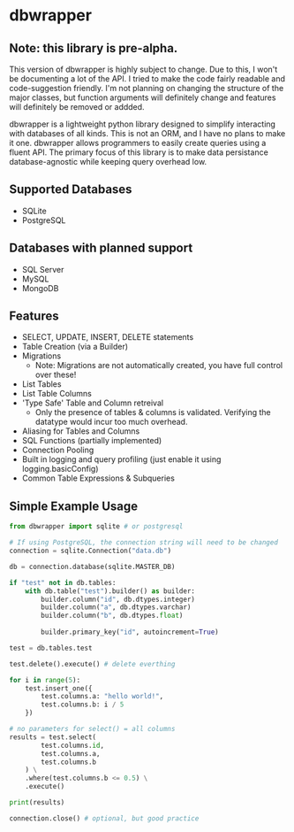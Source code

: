
# dbwrapper

## Note: this library is pre-alpha.

This version of dbwrapper is highly subject to change. Due to this, I won't be documenting a lot of the API. I tried to make the code fairly readable and code-suggestion friendly. I'm not planning on changing the structure of the major classes, but function arguments will definitely change and features will definitely be removed or addded.

dbwrapper is a lightweight python library designed to simplify interacting with databases of all kinds. This is not an ORM, and I have no plans to make it one. dbwrapper allows programmers to easily create queries using a fluent API. The primary focus of this library is to make data persistance database-agnostic while keeping query overhead low.

## Supported Databases

- SQLite
- PostgreSQL

## Databases with planned support

- SQL Server
- MySQL
- MongoDB

## Features

- SELECT, UPDATE, INSERT, DELETE statements
- Table Creation (via a Builder)
- Migrations
    - Note: Migrations are not automatically created, you have full control over these!
- List Tables
- List Table Columns
- 'Type Safe' Table and Column retreival
    - Only the presence of tables & columns is validated. Verifying the datatype would incur too much overhead.
- Aliasing for Tables and Columns
- SQL Functions (partially implemented)
- Connection Pooling
- Built in logging and query profiling (just enable it using logging.basicConfig)
- Common Table Expressions & Subqueries

## Simple Example Usage

```Python
from dbwrapper import sqlite # or postgresql

# If using PostgreSQL, the connection string will need to be changed
connection = sqlite.Connection("data.db")

db = connection.database(sqlite.MASTER_DB)

if "test" not in db.tables:
    with db.table("test").builder() as builder:
        builder.column("id", db.dtypes.integer)
        builder.column("a", db.dtypes.varchar)
        builder.column("b", db.dtypes.float)
        
        builder.primary_key("id", autoincrement=True)

test = db.tables.test

test.delete().execute() # delete everthing

for i in range(5):
    test.insert_one({
        test.columns.a: "hello world!",
        test.columns.b: i / 5
    })

# no parameters for select() = all columns
results = test.select(
        test.columns.id,
        test.columns.a,
        test.columns.b
    ) \
    .where(test.columns.b <= 0.5) \
    .execute()

print(results)

connection.close() # optional, but good practice
```
